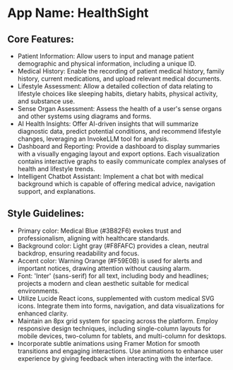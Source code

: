 # **App Name**: HealthSight

## Core Features:

- Patient Information: Allow users to input and manage patient demographic and physical information, including a unique ID.
- Medical History: Enable the recording of patient medical history, family history, current medications, and upload relevant medical documents.
- Lifestyle Assessment: Allow a detailed collection of data relating to lifestyle choices like sleeping habits, dietary habits, physical activity, and substance use.
- Sense Organ Assessment: Assess the health of a user's sense organs and other systems using diagrams and forms.
- AI Health Insights: Offer AI-driven insights that will summarize diagnostic data, predict potential conditions, and recommend lifestyle changes, leveraging an InvokeLLM tool for analysis.
- Dashboard and Reporting: Provide a dashboard to display summaries with a visually engaging layout and export options. Each visualization contains interactive graphs to easily communicate complex analyses of health and lifestyle trends.
- Intelligent Chatbot Assistant: Implement a chat bot with medical background which is capable of offering medical advice, navigation support, and explanations.

## Style Guidelines:

- Primary color: Medical Blue (#3B82F6) evokes trust and professionalism, aligning with healthcare standards.
- Background color: Light gray (#F8FAFC) provides a clean, neutral backdrop, ensuring readability and focus.
- Accent color: Warning Orange (#F59E0B) is used for alerts and important notices, drawing attention without causing alarm. 
- Font: 'Inter' (sans-serif) for all text, including body and headlines; projects a modern and clean aesthetic suitable for medical environments.
- Utilize Lucide React icons, supplemented with custom medical SVG icons. Integrate them into forms, navigation, and data visualizations for enhanced clarity.
- Maintain an 8px grid system for spacing across the platform. Employ responsive design techniques, including single-column layouts for mobile devices, two-column for tablets, and multi-column for desktops.
- Incorporate subtle animations using Framer Motion for smooth transitions and engaging interactions. Use animations to enhance user experience by giving feedback when interacting with the interface.